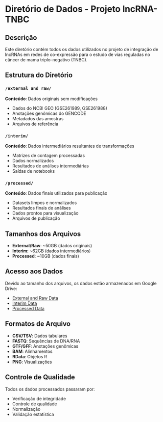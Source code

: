 # Diretório de Dados - Projeto lncRNA-TNBC

## Descrição
Este diretório contém todos os dados utilizados no projeto de integração de lncRNAs em redes de co-expressão para o estudo de vias reguladas no câncer de mama triplo-negativo (TNBC).

## Estrutura do Diretório

### `/external and raw/`
**Conteúdo**: Dados originais sem modificações
- Dados do NCBI GEO (GSE261989, GSE261988)
- Anotações genômicas do GENCODE
- Metadados das amostras
- Arquivos de referência

### `/interim/`
**Conteúdo**: Dados intermediários resultantes de transformações
- Matrizes de contagem processadas
- Dados normalizados
- Resultados de análises intermediárias
- Saídas de notebooks

### `/processed/`
**Conteúdo**: Dados finais utilizados para publicação
- Datasets limpos e normalizados
- Resultados finais de análises
- Dados prontos para visualização
- Arquivos de publicação

## Tamanhos dos Arquivos
- **External/Raw**: ~50GB (dados originais)
- **Interim**: ~62GB (dados intermediários)
- **Processed**: ~10GB (dados finais)

## Acesso aos Dados
Devido ao tamanho dos arquivos, os dados estão armazenados em Google Drive:
- [External and Raw Data](data/external%20and%20raw/links.md)
- [Interim Data](data/interim/links.md)
- [Processed Data](data/processed/links.md)

## Formatos de Arquivo
- **CSV/TSV**: Dados tabulares
- **FASTQ**: Sequências de DNA/RNA
- **GTF/GFF**: Anotações genômicas
- **BAM**: Alinhamentos
- **RData**: Objetos R
- **PNG**: Visualizações

## Controle de Qualidade
Todos os dados processados passaram por:
- Verificação de integridade
- Controle de qualidade
- Normalização
- Validação estatística
